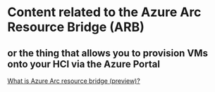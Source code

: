# Content related to the Azure Arc Resource Bridge (ARB)
## or the thing that allows you to provision VMs onto your HCI via the Azure Portal

[What is Azure Arc resource bridge (preview)?]([https://](https://learn.microsoft.com/en-us/azure/azure-arc/resource-bridge/overview))

